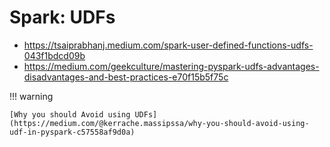 # Spark: UDFs

* https://tsaiprabhanj.medium.com/spark-user-defined-functions-udfs-043f1bdcd09b
* https://medium.com/geekculture/mastering-pyspark-udfs-advantages-disadvantages-and-best-practices-e70f15b5f75c

!!! warning

    [Why you should Avoid using UDFs](https://medium.com/@kerrache.massipssa/why-you-should-avoid-using-udf-in-pyspark-c57558af9d0a)
